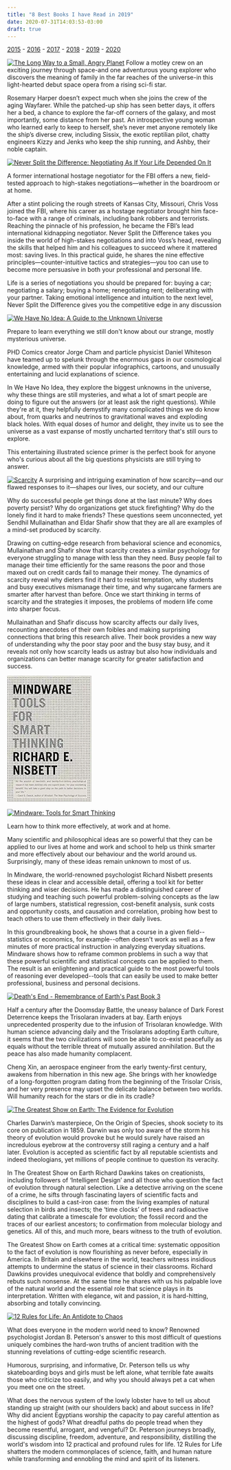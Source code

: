 ```yaml
---
title: "8 Best Books I have Read in 2019"
date: 2020-07-31T14:03:53-03:00
draft: true
---
```


[2015](/library/2015) - [2016](/library/2016) - [2017](/library/2017) - [2018](/library/2018) - [2019](/library/2019) - [2020](/library/2020)

[![The Long Way to a Small, Angry Planet](/images/book-the-long-way-to-a-small-angry-planet.jpg)](https://www.amazon.com/Long-Small-Angry-Planet-Wayfarers/dp/0062444131)
Follow a motley crew on an exciting journey through space-and one adventurous young explorer who discovers the meaning of family in the far reaches of the universe-in this light-hearted debut space opera from a rising sci-fi star.

Rosemary Harper doesn’t expect much when she joins the crew of the aging Wayfarer. While the patched-up ship has seen better days, it offers her a bed, a chance to explore the far-off corners of the galaxy, and most importantly, some distance from her past. An introspective young woman who learned early to keep to herself, she’s never met anyone remotely like the ship’s diverse crew, including Sissix, the exotic reptilian pilot, chatty engineers Kizzy and Jenks who keep the ship running, and Ashby, their noble captain.

[![Never Split the Difference: Negotiating As If Your Life Depended On It](/images/book-never-split-the-difference.jpg)](https://www.amazon.com/Never-Split-Difference-Negotiating-Depended/dp/0062407805/)

A former international hostage negotiator for the FBI offers a new, field-tested approach to high-stakes negotiations—whether in the boardroom or at home.

After a stint policing the rough streets of Kansas City, Missouri, Chris Voss joined the FBI, where his career as a hostage negotiator brought him face-to-face with a range of criminals, including bank robbers and terrorists. Reaching the pinnacle of his profession, he became the FBI’s lead international kidnapping negotiator. Never Split the Difference takes you inside the world of high-stakes negotiations and into Voss’s head, revealing the skills that helped him and his colleagues to succeed where it mattered most: saving lives. In this practical guide, he shares the nine effective principles—counter-intuitive tactics and strategies—you too can use to become more persuasive in both your professional and personal life.

Life is a series of negotiations you should be prepared for: buying a car; negotiating a salary; buying a home; renegotiating rent; deliberating with your partner. Taking emotional intelligence and intuition to the next level, Never Split the Difference gives you the competitive edge in any discussion

[![We Have No Idea: A Guide to the Unknown Universe](/images/book-we-have-no-idea.jpg)](https://www.amazon.com/We-Have-No-Idea-Universe/dp/0735211515/)

Prepare to learn everything we still don't know about our strange, mostly mysterious universe.

PHD Comics creator Jorge Cham and particle physicist Daniel Whiteson have teamed up to spelunk through the enormous gaps in our cosmological knowledge, armed with their popular infographics, cartoons, and unusually entertaining and lucid explanations of science.

In We Have No Idea, they explore the biggest unknowns in the universe, why these things are still mysteries, and what a lot of smart people are doing to figure out the answers (or at least ask the right questions). While they're at it, they helpfully demystify many complicated things we do know about, from quarks and neutrinos to gravitational waves and exploding black holes. With equal doses of humor and delight, they invite us to see the universe as a vast expanse of mostly uncharted territory that's still ours to explore.

This entertaining illustrated science primer is the perfect book for anyone who's curious about all the big questions physicists are still trying to answer.

[![Scarcity](/images/book-scarcity.jpg)](https://www.amazon.com/Scarcity-Science-Having-Defines-Lives/dp/125005611X/)
A surprising and intriguing examination of how scarcity—and our flawed responses to it—shapes our lives, our society, and our culture

Why do successful people get things done at the last minute? Why does poverty persist? Why do organizations get stuck firefighting? Why do the lonely find it hard to make friends? These questions seem unconnected, yet Sendhil Mullainathan and Eldar Shafir show that they are all are examples of a mind-set produced by scarcity.

Drawing on cutting-edge research from behavioral science and economics, Mullainathan and Shafir show that scarcity creates a similar psychology for everyone struggling to manage with less than they need. Busy people fail to manage their time efficiently for the same reasons the poor and those maxed out on credit cards fail to manage their money. The dynamics of scarcity reveal why dieters find it hard to resist temptation, why students and busy executives mismanage their time, and why sugarcane farmers are smarter after harvest than before. Once we start thinking in terms of scarcity and the strategies it imposes, the problems of modern life come into sharper focus.

Mullainathan and Shafir discuss how scarcity affects our daily lives, recounting anecdotes of their own foibles and making surprising connections that bring this research alive. Their book provides a new way of understanding why the poor stay poor and the busy stay busy, and it reveals not only how scarcity leads us astray but also how individuals and organizations can better manage scarcity for greater satisfaction and success.

<a class="book-container" href="https://www.amazon.com/Mindware-Tools-Thinking-Richard-Nisbett/dp/0374536244/" target="_blank" rel="noreferrer noopener"><div class="book"><img alt="Mindware: Tools for Smart Thinking - book cover" src="/static/images/book-mindware.webp" /></div></a>

[![Mindware: Tools for Smart Thinking](/images/book-mindware.jpg)](https://www.amazon.com/Mindware-Tools-Thinking-Richard-Nisbett/dp/0374536244/)

Learn how to think more effectively, at work and at home.

Many scientific and philosophical ideas are so powerful that they can be applied to our lives at home and work and school to help us think smarter and more effectively about our behaviour and the world around us. Surprisingly, many of these ideas remain unknown to most of us.

In Mindware, the world-renowned psychologist Richard Nisbett presents these ideas in clear and accessible detail, offering a tool kit for better thinking and wiser decisions. He has made a distinguished career of studying and teaching such powerful problem-solving concepts as the law of large numbers, statistical regression, cost-benefit analysis, sunk costs and opportunity costs, and causation and correlation, probing how best to teach others to use them effectively in their daily lives.

In this groundbreaking book, he shows that a course in a given field--statistics or economics, for example--often doesn't work as well as a few minutes of more practical instruction in analyzing everyday situations. Mindware shows how to reframe common problems in such a way that these powerful scientific and statistical concepts can be applied to them. The result is an enlightening and practical guide to the most powerful tools of reasoning ever developed--tools that can easily be used to make better professional, business and personal decisions.

[![Death's End - Remembrance of Earth's Past Book 3](/images/book-death-end.jpg)](https://www.amazon.com/Deaths-Remembrance-Earths-Past-Book-ebook/dp/B00WDVKZY0/)

Half a century after the Doomsday Battle, the uneasy balance of Dark Forest Deterrence keeps the Trisolaran invaders at bay. Earth enjoys unprecedented prosperity due to the infusion of Trisolaran knowledge. With human science advancing daily and the Trisolarans adopting Earth culture, it seems that the two civilizations will soon be able to co-exist peacefully as equals without the terrible threat of mutually assured annihilation. But the peace has also made humanity complacent.

Cheng Xin, an aerospace engineer from the early twenty-first century, awakens from hibernation in this new age. She brings with her knowledge of a long-forgotten program dating from the beginning of the Trisolar Crisis, and her very presence may upset the delicate balance between two worlds. Will humanity reach for the stars or die in its cradle?

[![The Greatest Show on Earth: The Evidence for Evolution](/images/book-the-greatest-show-on-earth.jpg)](https://www.amazon.com/Greatest-Show-Earth-Evidence-Evolution/dp/1416594795/)

Charles Darwin’s masterpiece, On the Origin of Species, shook society to its core on publication in 1859. Darwin was only too aware of the storm his theory of evolution would provoke but he would surely have raised an incredulous eyebrow at the controversy still raging a century and a half later. Evolution is accepted as scientific fact by all reputable scientists and indeed theologians, yet millions of people continue to question its veracity.

In The Greatest Show on Earth Richard Dawkins takes on creationists, including followers of ‘Intelligent Design’ and all those who question the fact of evolution through natural selection. Like a detective arriving on the scene of a crime, he sifts through fascinating layers of scientific facts and disciplines to build a cast-iron case: from the living examples of natural selection in birds and insects; the ‘time clocks’ of trees and radioactive dating that calibrate a timescale for evolution; the fossil record and the traces of our earliest ancestors; to confirmation from molecular biology and genetics. All of this, and much more, bears witness to the truth of evolution.

The Greatest Show on Earth comes at a critical time: systematic opposition to the fact of evolution is now flourishing as never before, especially in America. In Britain and elsewhere in the world, teachers witness insidious attempts to undermine the status of science in their classrooms. Richard Dawkins provides unequivocal evidence that boldly and comprehensively rebuts such nonsense. At the same time he shares with us his palpable love of the natural world and the essential role that science plays in its interpretation. Written with elegance, wit and passion, it is hard-hitting, absorbing and totally convincing.

[![12 Rules for Life: An Antidote to Chaos](/images/book-12-rules.jpg)](https://www.amazon.com/12-Rules-Life-Antidote-Chaos/dp/0345816021/)

What does everyone in the modern world need to know? Renowned psychologist Jordan B. Peterson's answer to this most difficult of questions uniquely combines the hard-won truths of ancient tradition with the stunning revelations of cutting-edge scientific research.

Humorous, surprising, and informative, Dr. Peterson tells us why skateboarding boys and girls must be left alone, what terrible fate awaits those who criticize too easily, and why you should always pet a cat when you meet one on the street.

What does the nervous system of the lowly lobster have to tell us about standing up straight (with our shoulders back) and about success in life? Why did ancient Egyptians worship the capacity to pay careful attention as the highest of gods? What dreadful paths do people tread when they become resentful, arrogant, and vengeful? Dr. Peterson journeys broadly, discussing discipline, freedom, adventure, and responsibility, distilling the world's wisdom into 12 practical and profound rules for life. 12 Rules for Life shatters the modern commonplaces of science, faith, and human nature while transforming and ennobling the mind and spirit of its listeners.